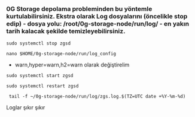 ### 0G Storage depolama probleminden bu yöntemle kurtulabilirsiniz. Ekstra olarak Log dosyalarını (öncelikle stop edip) - dosya yolu: /root/0g-storage-node/run/log/ - en yakın tarih kalacak şekilde temizleyebilirsiniz.

```console
sudo systemctl stop zgsd
```

```console
nano $HOME/0g-storage-node/run/log_config
```

* warn,hyper=warn,h2=warn olarak değiştirelim 


```console
sudo systemctl start zgsd
```

```console
sudo systemctl restart zgsd
```

```console
 tail -f ~/0g-storage-node/run/log/zgs.log.$(TZ=UTC date +%Y-%m-%d)
```

Loglar şıkır şıkır
